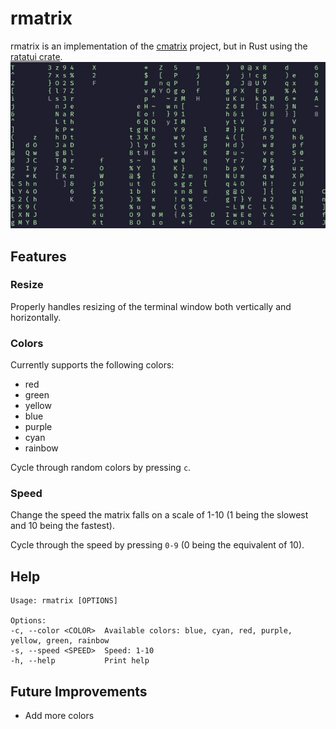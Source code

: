 # rmatrix

rmatrix is an implementation of the [cmatrix](https://github.com/abishekvashok/cmatrix) project, but in Rust using the [ratatui crate](https://github.com/ratatui-org/ratatui).
![rmatrix](./docs/rmatrix.gif)

## Features
### Resize
Properly handles resizing of the terminal window both vertically and horizontally.

### Colors
Currently supports the following colors:
- red
- green
- yellow
- blue
- purple
- cyan
- rainbow

Cycle through random colors by pressing `c`.

### Speed
Change the speed the matrix falls on a scale of 1-10 (1 being the slowest and 10 being the fastest).

Cycle through the speed by pressing `0-9` (0 being the equivalent of 10).

## Help
```
Usage: rmatrix [OPTIONS]

Options:
-c, --color <COLOR>  Available colors: blue, cyan, red, purple, yellow, green, rainbow
-s, --speed <SPEED>  Speed: 1-10
-h, --help           Print help

```

## Future Improvements
- Add more colors

